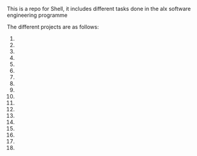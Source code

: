 This is a repo for Shell, it includes different tasks done in the alx software engineering programme

The different projects are as follows:

1)

2)

3)

4)

5)

6)

7)

8)

9)

10)

11)

12)

13)

14)

15)

16)

17)

18)
